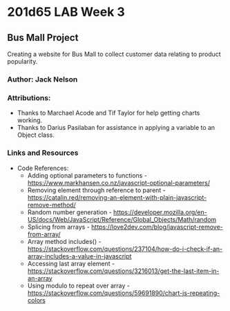 # 201d65 LAB Week 3

## Bus Mall Project

Creating a website for Bus Mall to collect customer data relating to product popularity.

### Author: Jack Nelson

### Attributions:

  - Thanks to Marchael Acode and Tif Taylor for help getting charts working.
  - Thanks to Darius Pasilaban for assistance in applying a variable to an Object class.

### Links and Resources

  - Code References:
    - Adding optional parameters to functions - https://www.markhansen.co.nz/javascript-optional-parameters/
    - Removing element through reference to parent - https://catalin.red/removing-an-element-with-plain-javascript-remove-method/
    - Random number generation - https://developer.mozilla.org/en-US/docs/Web/JavaScript/Reference/Global_Objects/Math/random
    - Splicing from arrays - https://love2dev.com/blog/javascript-remove-from-array/
    - Array method includes() - https://stackoverflow.com/questions/237104/how-do-i-check-if-an-array-includes-a-value-in-javascript
    - Accessing last array element - https://stackoverflow.com/questions/3216013/get-the-last-item-in-an-array
    - Using modulo to repeat over array - https://stackoverflow.com/questions/59691890/chart-js-repeating-colors



